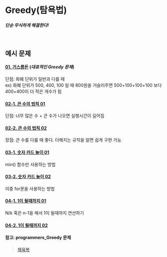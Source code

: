 # Greedy(탐욕법)

#### *단순 무식하게 해결한다!*
<br>

## 예시 문제


#### [01. 거스름돈](./exchange.py) (*대표적인 Greedy 문제*)<br>
단점: 화폐 단위가 일반과 다를 때<br>
ex) 화폐 단위가 500, 400, 100 일 때 800원을 거슬러주면 500+100+100+100 보다 400+400이 더 적은 개수가 됨

#### [02-1. 큰 수의 법칙 01](./Rule_of_bigNum.py)<br>
단점: 너무 많은 수 + 큰 수가 나오면 실행시간이 길어짐

#### [02-2. 큰 수의 법칙 02](./Rule_of_bigNum02.py)<br>
장점: 큰 수를 다룰 때 좋다. 더해지는 규칙을 알면 쉽게 구현 가능

#### [03-1. 숫자 카드 놀이 01](./Number_Card_Game.py)<br>
min() 함수만 사용하는 방법

#### [03-2. 숫자 카드 놀이 02](./Number_Card_Game02.py)<br>
이중 for문을 사용하는 방법

#### [04-1. 1이 될때까지 01](./to_number_one.py)<br>
N/k 혹은 n-1을 해서 1이 될때까지 연산하기<br>

#### [04-2. 1이 될때까지 02](./to_number_one02.py)<br>


#### 참고: programmers_Greedy 문제<br>
>[체육복](https://programmers.co.kr/learn/courses/30/lessons/42862)
